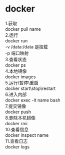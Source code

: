 # docker

1.获取  
docker pull name  
2.运行  
docker run  
-v /data:/data 是挂载  
-p 端口映射  
3.查看状态  
docker ps  
4.本地镜像  
docker images  
5.运行\暂停\重启  
docker start\stop\restart  
6.进入内部  
docker exec -it name bash  
7.提交镜像  
docker push  
8.删除本机镜像  
docker rmi  
10.查看信息  
docker inspect name  
11.查看日志  
docker logs

